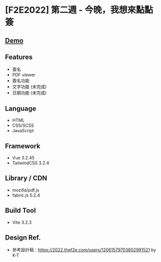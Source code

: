 # [F2E2022] 第二週 - 今晚，我想來點點簽

## [Demo](https://guanwha.github.io/f2e2022-week2-signer/)

## Features
- 簽名
- PDF viewer
- 簽名功能
- 文字功能 (未完成)
- 日期功能 (未完成)

## Language
- HTML
- CSS/SCSS
- JavaScript

## Framework
- Vue 3.2.45
- TailwindCSS 3.2.4

## Library / CDN
- mozilla/pdf.js
- fabric.js 5.2.4

## Build Tool
- Vite 3.2.3

## Design Ref.
- 參考設計稿：https://2022.thef2e.com/users/12061579703802991521 by K-T
